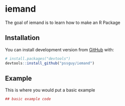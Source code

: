 # iemand

The goal of iemand is to learn how to make an R Package

## Installation


You can install development version from [GitHub](https://github.com/) with:

``` r
# install.packages("devtools")
devtools::install_github("pssguy/iemand")
```
## Example

This is where you would put a basic example 

``` r
## basic example code
```

